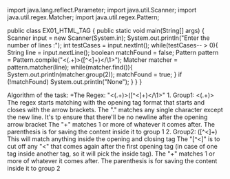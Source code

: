 import java.lang.reflect.Parameter;
import java.util.Scanner;
import java.util.regex.Matcher;
import java.util.regex.Pattern;

public class EX01_HTML_TAG {
    public static void main(String[] args) {
        Scanner input = new Scanner(System.in);
        System.out.println("Enter the number of lines :");
        int testCases = input.nextInt();
        while(testCases-- > 0){
            String line = input.nextLine();
            boolean matchFound = false;
            Pattern pattern = Pattern.compile("<(.+)>([^<]+)</\\1>");
            Matcher matcher = pattern.matcher(line);
            while(matcher.find()){
                System.out.println(matcher.group(2));
                matchFound = true;
            }
            if (!matchFound) System.out.println("None");
        }
    }
}

Algorithm of the task:
    +The Regex: "<(.+)>([^<]+)</\\1>"
        1. Group1: <(.+)>
            The regex starts matching with the opening tag format that starts and closes with the arrow brackets. 
            The "." matches any single character except the new line. It's tp ensure that there'll be no newline after the opening arrow bracket
            The "+" matches 1 or more of whatever it comes after.
            The parenthesis is for saving the content inside it to group 1
        2. Group2: ([^<]+)
            This will match anything inside the opening and closing tag
            The "[^<]" is to cut off any "<" that comes again after the first opening tag (in case of one tag inside another tag, so it will pick the inside tag).
            The "+" matches 1 or more of whatever it comes after.
            The parenthesis is for saving the content inside it to group 2